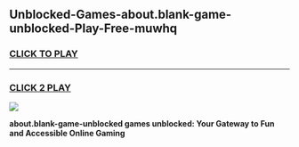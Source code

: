 
## Unblocked-Games-about.blank-game-unblocked-Play-Free-muwhq
<h3>
<a href="https://premium76.site?title=about.blank-game-unblocked&ref=18A">CLICK TO PLAY</a></h3>
<hr>

<h3>
<a href="https://premium76.site?title=about.blank-game-unblocked&ref=18A">CLICK 2 PLAY</a>
  
</h3>

<a href="https://premium76.site?title=about.blank-game-unblocked&ref=18A"><img src="https://clearcache.store/games.png"></a>


**about.blank-game-unblocked games unblocked: Your Gateway to Fun and Accessible Online Gaming**
